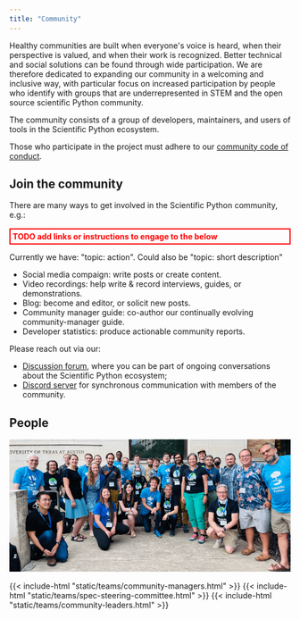 ```yaml
---
title: "Community"
---
```


Healthy communities are built when everyone's voice is heard,
when their perspective is valued, and when their work is recognized.
Better technical and social solutions can be found through wide participation.
We are therefore dedicated to expanding our community in a welcoming and inclusive way,
with particular focus on increased participation by people who identify with groups that are
underrepresented in STEM and the open source scientific Python community.

The community consists of a group of developers, maintainers, and users of tools in the Scientific Python ecosystem.

Those who participate in the project must adhere to our [community code of conduct](https://scientific-python.org/code_of_conduct/).

## Join the community

There are many ways to get involved in the Scientific Python community, e.g.:

<div style="color: red; border: 2px solid; margin-top: 1rem; padding: 0.25rem;"><b>TODO add links or instructions to engage to the below</b></div>

Currently we have: "topic: action". Could also be "topic: short description"

- Social media compaign: write posts or create content.
- Video recordings: help write & record interviews, guides, or demonstrations.
- Blog: become and editor, or solicit new posts.
- Community manager guide: co-author our continually evolving community-manager guide.
- Developer statistics: produce actionable community reports.

Please reach out via our:

- [Discussion forum](https://discuss.scientific-python.org), where you can be part of ongoing conversations about the Scientific Python ecosystem;
- [Discord server](https://discord.gg/vur45CbwMz) for synchronous communication with members of the community.

## People

![community picture](images/community.png)

{{< include-html "static/teams/community-managers.html" >}}
{{< include-html "static/teams/spec-steering-committee.html" >}}
{{< include-html "static/teams/community-leaders.html" >}}
